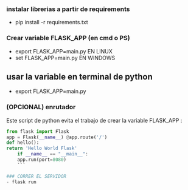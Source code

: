 
### instalar librerias a partir de requirements

-  pip install -r requirements.txt

### Crear variable FLASK_APP (en cmd o PS)
- export FLASK_APP=main.py    EN LINUX
-  set FLASK_APP=main.py         EN WINDOWS

## usar la variable en terminal de python
-  export FLASK_APP=main.py

### (OPCIONAL) enrutador
Este script de python evita el trabajo de crear la variable FLASK_APP :
```Python
from flask import Flask 
app = Flask(__name__) @app.route('/') 
def hello(): 
return 'Hello World Flask' 
	if __name__ == "__main__": 
	app.run(port=8080)
	```

### CORRER EL SERVIDOR
- flask run
